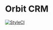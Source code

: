 # Orbit CRM
[![StyleCI](https://styleci.io/repos/302090792/shield?branch=main)](https://styleci.io/repos/316787718?branch=main)
